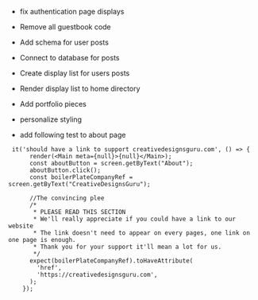 
- fix authentication page displays
- Remove all guestbook code
- Add schema for user posts
- Connect to database for posts
- Create display list for users posts
- Render display list to home directory
- Add portfolio pieces
- personalize styling

- add following test to about page
```
 it('should have a link to support creativedesignsguru.com', () => {
      render(<Main meta={null}>{null}</Main>);
      const aboutButton = screen.getByText("About");
      aboutButton.click();
      const boilerPlateCompanyRef = screen.getByText("CreativeDesignsGuru");

      //The convincing plee
      /*
       * PLEASE READ THIS SECTION
       * We'll really appreciate if you could have a link to our website
       * The link doesn't need to appear on every pages, one link on one page is enough.
       * Thank you for your support it'll mean a lot for us.
       */
      expect(boilerPlateCompanyRef).toHaveAttribute(
        'href',
        'https://creativedesignsguru.com',
      );
    });
